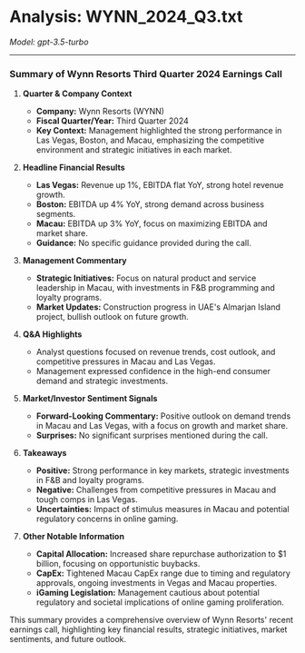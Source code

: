 # Analysis: WYNN_2024_Q3.txt

*Model: gpt-3.5-turbo*

---

### Summary of Wynn Resorts Third Quarter 2024 Earnings Call

1. **Quarter & Company Context**
   - **Company:** Wynn Resorts (WYNN)
   - **Fiscal Quarter/Year:** Third Quarter 2024
   - **Key Context:** Management highlighted the strong performance in Las Vegas, Boston, and Macau, emphasizing the competitive environment and strategic initiatives in each market.

2. **Headline Financial Results**
   - **Las Vegas:** Revenue up 1%, EBITDA flat YoY, strong hotel revenue growth.
   - **Boston:** EBITDA up 4% YoY, strong demand across business segments.
   - **Macau:** EBITDA up 3% YoY, focus on maximizing EBITDA and market share.
   - **Guidance:** No specific guidance provided during the call.

3. **Management Commentary**
   - **Strategic Initiatives:** Focus on natural product and service leadership in Macau, with investments in F&B programming and loyalty programs.
   - **Market Updates:** Construction progress in UAE's Almarjan Island project, bullish outlook on future growth.

4. **Q&A Highlights**
   - Analyst questions focused on revenue trends, cost outlook, and competitive pressures in Macau and Las Vegas.
   - Management expressed confidence in the high-end consumer demand and strategic investments.

5. **Market/Investor Sentiment Signals**
   - **Forward-Looking Commentary:** Positive outlook on demand trends in Macau and Las Vegas, with a focus on growth and market share.
   - **Surprises:** No significant surprises mentioned during the call.

6. **Takeaways**
   - **Positive:** Strong performance in key markets, strategic investments in F&B and loyalty programs.
   - **Negative:** Challenges from competitive pressures in Macau and tough comps in Las Vegas.
   - **Uncertainties:** Impact of stimulus measures in Macau and potential regulatory concerns in online gaming.

7. **Other Notable Information**
   - **Capital Allocation:** Increased share repurchase authorization to $1 billion, focusing on opportunistic buybacks.
   - **CapEx:** Tightened Macau CapEx range due to timing and regulatory approvals, ongoing investments in Vegas and Macau properties.
   - **iGaming Legislation:** Management cautious about potential regulatory and societal implications of online gaming proliferation.

This summary provides a comprehensive overview of Wynn Resorts' recent earnings call, highlighting key financial results, strategic initiatives, market sentiments, and future outlook.